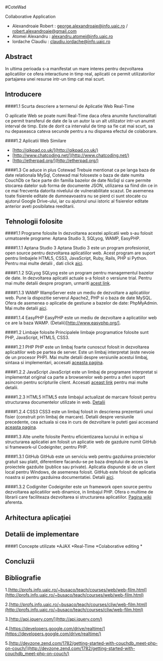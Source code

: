 #CoteWad


Collaborative Application

* Alexandroaie Robert : george.alexandroaie@info.uaic.ro / robert.alexandroaie@gmail.com
* Atomei Alexandru    : alexandru.atomei@info.uaic.ro
* Iordache Claudiu    : claudiu.iordache@info.uaic.ro

Abstract
--------
 In ultima perioada s-a manifestat un mare interes pentru dezvoltarea aplicatiilor ce ofera interactiune in timp real, aplicatii ce permit utilizatorilor partajarea unei resurse intr-un timp cat mai scurt.

Introducere 
---------------

####1.1 Scurta descriere a termenul de Aplicatie Web Real-Time

 O aplicatie Web se poate numi Real-Time daca ofera anumite functionalitati ce permit transferul de date de la un autor la un alt utilizator intr-un anumit interval de timp.
Este de dorit ca intervalul de timp sa fie cat mai scurt, sa nu depaseasca cateva secunde pentru a nu disparea efectul de colaborare.

####1.2 Aplicatii Web Similare
* [http://qikpad.co.uk/](http://qikpad.co.uk/)
* [http://www.chatcoding.net/](http://www.chatcoding.net/)
* [http://etherpad.org/](http://etherpad.org/)

####1.3 Ce aduce in plus Cotewad
Trebuie mentionat ca pe langa baza de date relationala MySql, Cotewad mai foloseste o baza de date numita CouchDb ce face parte din familia bazelor de date NoSql si care permite stocarea datelor sub forma de documente JSON, utilizarea sa fiind din ce in ce mai frecventa datorita nivelului de vulnerabilitate scazut.
De asemenea toate fisierele editate de dumneavoastra nu se pierd ci sunt stocate cu ajutorul Google Drive-ului, iar cu ajutorul unui istoric al fisierelor editate anterior aveti posibilatea reeditarii.

Tehnologii folosite
-----------------------

####1.1 Programe folosite
In dezvoltarea acestei aplicatii web s-au folosit urmatoarele programe: Aptana Studio 3, SQLyog, WAMP, EasyPHP.

####1.1.1 Aptana Studio 3
Aptana Studio 3 este un program profesionist, open source pentru dezvoltarea aplicatiilor web. Acest program are suport pentru limbajele HTML5, CSS3, JavaScript, Ruby, Rails, PHP si Python.
Pentru mai multe detalii , dati click [aici](http://www.aptana.com/products/studio3).

####1.1.2 SQLyog
SQLyog este un program pentru managementul bazelor de date. In dezvoltarea aplicatii actuale s-a folosit o versiune trial.
Pentru mai multe detalii despre program, urmariti [acest link](https://www.webyog.com/product/sqlyog).


####1.1.3 WAMP
WampServer este un mediu de dezvoltare a aplicatiilor web. Pune la dispozitie serverul Apache2, PHP si o baza de date MySQL. Ofera de asemenea o aplicatie de gestiune a bazelor de date: PhpMyAdmin.
Mai multe detalii [aici](http://www.wampserver.com/en/).

####1.1.4 EasyPHP
EasyPHP este un mediu de dezvoltare a aplicatiilor web ce are la baza WAMP.
(Detalii)[http://www.easyphp.org/].


####1.2 Limbaje folosite
Principalele limbaje programatice folosite sunt PHP, JavaScript, HTML5, CSS3.


####1.2.1 PHP
PHP este un limbaj foarte cunoscut folosit in dezvoltarea aplicaitilor web pe partea de server. Este un limbaj interpretat (este nevoie de un procesor PHP).
Mai multe detalii despre versiunile acestui limbaj, sintaxa si implementari, accesati [aceasta pagina](https://en.wikipedia.org/wiki/PHP).

####1.2.2 JavaScript
JavaScript este un limbaj de programare interpretat si implementat original ca parte a browserelor web pentru a oferi suport asincron pentru scripturile client.
Accesati [aceast link](https://en.wikipedia.org/wiki/JavaScript) pentru mai multe detalii.


####1.2.3 HTML5
HTML5 este limbajul actualizat de marcare folosit pentru structurarea documentelor utilizate in web.
[Detalii](https://en.wikipedia.org/wiki/HTML5)


####1.2.4 CSS3
CSS3 este un limbaj folosit in descrierea prezentarii unui fisier (construit prin limbaj de marcare). 
Detalii despre versiunile precedente, cea actuala si cea in curs de dezvoltare le puteti gasi accesand [aceasta pagina](https://en.wikipedia.org/wiki/CSS3#CSS_3).

####1.3 Alte unelte folosite
Pentru eficientizarea lucrului in echipa si structurarea aplicatiei am folosit un aplicatie web de gazduire numit GitHub si framework-ul Codeigniter, pentru PHP.


####1.3.1 GitHub
GitHub este un serviciu web pentru gazduirea proiectelor gratuit sau platit, diferentiere facandu-se pe baza dreptului de acces la proiectele gazduite (publice sau private). Aplicatia dispunde si de un client local pentru Windows, de asemenea folosit.
GitHub este folosit de aplicatia noastra si pentru gazduirea documentatiei.
Detalii [aici](https://en.wikipedia.org/wiki/GitHub).


####1.3.2 Codigniter
Codeigniter este un framework open source pentru dezvoltarea aplicatiilor web dinamice, in limbajul PHP. Ofera o multime de librarii care faciliteaza dezvoltarea si structurarea aplicatiilor.
[Pagina wiki](https://en.wikipedia.org/wiki/Codeigniter) aferenta.

Arhitectura aplicației
--------------------------

Detalii de implementare 
--------------------------

####1 Concepte utilizate
*AJAX
*Real-Time
*Colaborative editing
*


Concluzii 
--------------------------

Bibliografie
--------------

1.[http://profs.info.uaic.ro/~busaco/teach/courses/web/web-film.html](http://profs.info.uaic.ro/~busaco/teach/courses/web/web-film.html)

2.[http://profs.info.uaic.ro/~busaco/teach/courses/cliw/web-film.html](http://profs.info.uaic.ro/~busaco/teach/courses/cliw/web-film.html)

3.[http://api.jquery.com/](http://api.jquery.com/)

4.[https://developers.google.com/drive/realtime/](https://developers.google.com/drive/realtime/)

5.[http://devzone.zend.com/1782/getting-started-with-couchdb_meet-php-on-couch/](http://devzone.zend.com/1782/getting-started-with-couchdb_meet-php-on-couch/)
